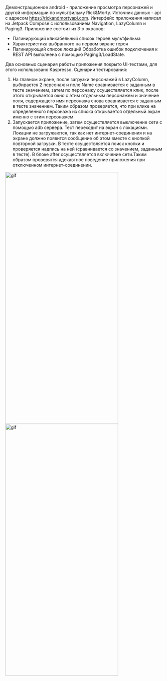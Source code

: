 Демонстрационное android - приложение просмотра персонажей и другой информации по мультфильму Rick&Morty. 
Источник данных -  api с адресом https://rickandmortyapi.com. Интерфейс приложения написал на Jetpack Compose с использованием Navigation, LazyColumn и Paging3.
Приложение состоит из 3-х экранов:
- Пагинирующий кликабельный список героев мультфильма 
- Характеристика выбранного на первом экране героя
- Пагинирующий список локаций
Обработка ошибок подключения к REST API выполнена с помощью Paging3/LoadState.

Два основных сценария работы приложения покрыто UI-тестами, для этого использовано Kaspresso.
Сценарии тестирования:
1) На главном экране, после загрузки персонажей в LazyColumn, выбирается 2 персонаж и поле Name сравнивается с заданным в тесте значением, затем по персонажу осуществляется клик, после этого открывается окно с этим отдельным персонажем и значение поля, содержащего имя персонажа снова сравнивается с заданным в тесте значением. Таким образом проверяется, что при клике на определенного персонажа из списка открывается отдельный экран именно с этим персонажем.
2) Запускается приложение, затем осуществляется выключение сети с помощью adb сервера. Тест переходит на экран с локациями. Локации не загружаются, так как нет интернет-соединения и на экране должно появится сообщение об этом вместе с кнопкой повторной загрузки. В тесте осуществляется поиск кнопки и проверяется надпись на ней (сравнивается со значением, заданным в тесте). В блоке after осуществляется включение сети.Таким образом проверятся адекавтное поведение приложения при отключенном интернет-соединении.


<img src="https://github.com/AlekseyFokin/RickMortyJetpackCompose/blob/main/presentation1.gif" alt="gif" width="360" height="800">
    

<img src="https://github.com/AlekseyFokin/RickMortyJetpackCompose/blob/main/presentation2.gif" alt="gif" width="360" height="800">

  
